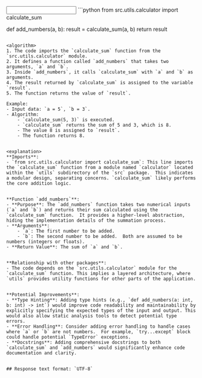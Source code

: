<input code>
```python
from src.utils.calculator import calculate_sum

def add_numbers(a, b):
    result = calculate_sum(a, b)
    return result
```

<algorithm>
1. The code imports the `calculate_sum` function from the `src.utils.calculator` module.
2. It defines a function called `add_numbers` that takes two arguments, `a` and `b`.
3. Inside `add_numbers`, it calls `calculate_sum` with `a` and `b` as arguments.
4. The result returned by `calculate_sum` is assigned to the variable `result`.
5. The function returns the value of `result`.

Example:
- Input data: `a = 5`, `b = 3`.
- Algorithm:
    - `calculate_sum(5, 3)` is executed.
    - `calculate_sum` returns the sum of 5 and 3, which is 8.
    - The value 8 is assigned to `result`.
    - The function returns 8.


<explanation>
**Imports**:
- `from src.utils.calculator import calculate_sum`: This line imports the `calculate_sum` function from a module named `calculator` located within the `utils` subdirectory of the `src` package.  This indicates a modular design, separating concerns. `calculate_sum` likely performs the core addition logic.


**Function `add_numbers`**:
- **Purpose**: The `add_numbers` function takes two numerical inputs (`a` and `b`) and returns their sum calculated using the `calculate_sum` function.  It provides a higher-level abstraction, hiding the implementation details of the summation process.
- **Arguments**:
    - `a`: The first number to be added.
    - `b`: The second number to be added.  Both are assumed to be numbers (integers or floats).
- **Return Value**: The sum of `a` and `b`.


**Relationship with other packages**:
- The code depends on the `src.utils.calculator` module for the `calculate_sum` function. This implies a layered architecture, where `utils` provides utility functions for other parts of the application.


**Potential Improvements**:
- **Type Hinting**: Adding type hints (e.g., `def add_numbers(a: int, b: int) -> int`) would improve code readability and maintainability by explicitly specifying the expected types of the input and output. This would also allow static analysis tools to detect potential type errors.
- **Error Handling**: Consider adding error handling to handle cases where `a` or `b` are not numbers.  For example, `try...except` block could handle potential `TypeError` exceptions.
- **Docstrings**: Adding comprehensive docstrings to both `calculate_sum` and `add_numbers` would significantly enhance code documentation and clarity.


## Response text format: `UTF-8`